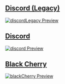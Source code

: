 ## [Discord (Legacy)](./themes/discordLegacy)

[![discordLegacy Preview](./discordLegacy}/img1.png)](./themes/discordLegacy)

## [Discord](./themes/discord)

[![discord Preview](./discord}/img1.png)](./themes/discord)

## [Black Cherry](./themes/blackCherry)

[![blackCherry Preview](./blackCherry}/img1.png)](./themes/blackCherry)

